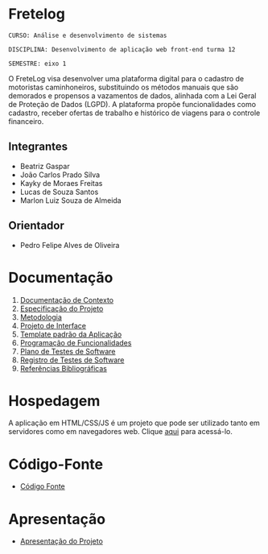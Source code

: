# Fretelog

`CURSO: Análise e desenvolvimento de sistemas`

`DISCIPLINA: Desenvolvimento de aplicação web front-end turma 12`

`SEMESTRE: eixo 1`

O FreteLog visa desenvolver uma plataforma digital para o cadastro de motoristas caminhoneiros, substituindo os métodos manuais que são demorados e propensos a vazamentos de dados, alinhada com a Lei Geral de Proteção de Dados (LGPD). A plataforma propõe funcionalidades como cadastro, receber ofertas de trabalho e histórico de viagens para o controle financeiro.

## Integrantes

* Beatriz Gaspar
* João Carlos Prado Silva
* Kayky de Moraes Freitas
* Lucas de Souza Santos
* Marlon Luiz Souza de Almeida

## Orientador

* Pedro Felipe Alves de Oliveira

# Documentação

<ol>
<li><a href="documentos/01-Documentação de Contexto.md"> Documentação de Contexto</a></li>
<li><a href="documentos/02-Especificação do Projeto.md"> Especificação do Projeto</a></li>
<li><a href="documentos/03-Metodologia.md"> Metodologia</a></li>
<li><a href="documentos/04-Projeto de Interface.md"> Projeto de Interface</a></li>
<li><a href="documentos/05-Template padrão da Aplicação.md"> Template padrão da Aplicação</a></li>
<li><a href="documentos/06-Programação de Funcionalidades.md"> Programação de Funcionalidades</a></li>
<li><a href="documentos/07-Plano de Testes de Software.md"> Plano de Testes de Software</a></li>
<li><a href="documentos/08-Registro de Testes de Software.md"> Registro de Testes de Software</a></li>
<li><a href="documentos/09-Referências.md"> Referências Bibliográficas</a></li>
</ol>

# Hospedagem

A aplicação em HTML/CSS/JS é um projeto que pode ser utilizado tanto em servidores como em navegadores web. Clique <a href="https://icei-puc-minas-pmv-ads.github.io/fretelog/paginaInicial/">aqui</a> para acessá-lo. 

# Código-Fonte

* <a href="codigo-fonte/README.md">Código Fonte</a>

# Apresentação

* <a href="apresentacao/README.md">Apresentação do Projeto</a>
